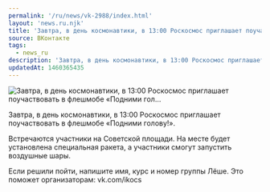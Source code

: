 ```yaml
---
permalink: '/ru/news/vk-2988/index.html'
layout: 'news.ru.njk'
title: 'Завтра, в день космонавтики, в 13:00 Роскосмос приглашает поучаствовать в флешмобе «Подними гол…'
source: ВКонтакте
tags:
  - news_ru
description: 'Завтра, в день космонавтики, в 13:00 Роскосмос приглашает поучаствовать в флешмобе «Подними гол…'
updatedAt: 1460365435
---
```

![Завтра, в день космонавтики, в 13:00 Роскосмос приглашает поучаствовать в флешмобе «Подними гол…](https://sun9-14.userapi.com/impf/c636523/v636523484/8df/T4YvcKzpFcw.jpg?size=1280x720&quality=96&sign=a27f7fe59ad501b249bd37713bbaf01a&c_uniq_tag=w7LfvM7vFbe40fWGiuqotVF44DoLwjiJTlpEdRSo8pg&type=album)

Завтра, в день космонавтики, в 13:00 Роскосмос приглашает поучаствовать в флешмобе «Подними голову!».

Встречаются участники на Советской площади. На месте будет установлена специальная ракета, а участники смогут запустить воздушные шары.

Если решили пойти, напишите имя, курс и номер группы Лёше. Это поможет организаторам: vk.com/ikocs
